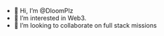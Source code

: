 - 👋 Hi, I’m @DloomPlz
- 👀 I’m interested in Web3.
- 💞️ I’m looking to collaborate on full stack missions

<!---
DloomPlz/DloomPlz is a ✨ special ✨ repository because its `README.md` (this file) appears on your GitHub profile.
You can click the Preview link to take a look at your changes.
--->
